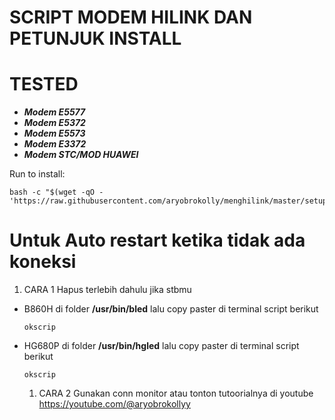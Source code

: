 # SCRIPT MODEM HILINK DAN PETUNJUK INSTALL
# TESTED
- ***Modem E5577***
- ***Modem E5372***
- ***Modem E5573***
- ***Modem E3372***
- ***Modem STC/MOD HUAWEI***


Run to install:
```
bash -c "$(wget -qO - 'https://raw.githubusercontent.com/aryobrokolly/menghilink/master/setup.sh')"
```

# Untuk Auto restart ketika tidak ada koneksi
1. CARA 1
Hapus terlebih dahulu jika stbmu 
- B860H
  di folder **/usr/bin/bled**
  lalu copy paster di terminal script berikut
  ```
  okscrip
  ```
- HG680P
  di folder **/usr/bin/hgled**
  lalu copy paster di terminal script berikut
  ```
  okscrip
  ```

  1. CARA 2
  Gunakan conn monitor atau tonton tutoorialnya di youtube https://youtube.com/@aryobrokollyy
